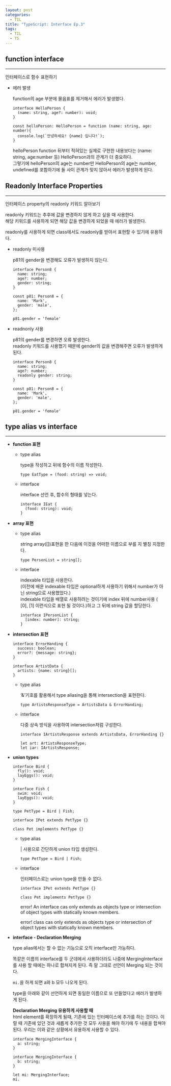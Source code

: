 ```yaml
---
layout: post
categories:
  - TIL
title: "TypeScript: Interface Ep.3"
tags:
  - TIL
  - TS
---
```

## __function interface__
---
인터페이스로 함수 표현하기

- 에러 발생
  
  function의 age 부분에 물음표를 제거해서 에러가 발생했다.
  ```tsx
  interface HelloPerson {
    (name: string, age?: number): void;
  }
  
  const helloPerson: HelloPerson = function (name: string, age: number){
    console.log(`안녕하세요! {name} 입니다!`);
  }
  ```
  
  helloPerson function 뒤부터 적혀있는 실제로 구현한 내용보다는 (name: string, age:number 등) HelloPerson과의 관계가 더 중요하다.  
  그렇기에 helloPerson의 age는 number만 HelloPerson의 age는 number, undefined를 포함하기에 둘 사이 관계가 맞지 않아서 에러가 발생하게 된다.

## __Readonly Interface Properties__
---
인터페이스 property의 readonly 키워드 알아보기

readonly 키워드는 추후에 값을 변경하지 않게 하고 싶을 때 사용한다.  
해당 키워드를 사용하게 되면 해당 값을 변경하게 되었을 때 에러가 발생한다.

readonly를 사용하게 되면 class에서도 readonly를 받아서 표현할 수 있기에 유용하다.

- readonly 미사용
  
  p81의 gender을 변경해도 오류가 발생하지 않는다.
  ```tsx
  interface Person8 {
    name: string;
    age?: number;
    gender: string;
  }
  
  const p81: Person8 = {
    name: 'Mark',
    gender: 'male',
  };
  
  p81.gender = 'female'
  ```
    
- readnonly 사용
    
  p81의 gender를 변경하면 오류 발생한다.  
  readonly 키워드를 사용했기 때문에 gender의 값을 변경해주면 오류가 발생하게 된다.
  
  ```tsx
  interface Person8 {
    name: string;
    age?: number;
    readonly gender: string;
  }
  
  const p81: Person8 = {
    name: 'Mark',
    gender: 'male',
  };
  
  p81.gender = 'female'
  ```

## __type alias vs interface__
---

- **function 표현**
  - type alias
    
    type을 작성하고 뒤에 함수의 이름 작성한다.
    
    ```tsx
    type EatType = (food: string) => void;
    ```
    
  - interface
    
    interface 선언 후, 함수의 형태를 넣는다.
    
    ```tsx
    interface IEat {
      (food: string): void;
    }
    ```
        
- **array 표현**
  - type alias
    
    string array([])표현을 한 다음에 이것을 어떠한 이름으로 부를 지 별칭 지정한다.
    
    ```tsx
    type PersonList = string[];
    ```
    
  - interface
    
    indexable 타입을 사용한다.  
    (이전에 배운 indexable 타입은 optional하게 사용하기 위해서 number가 아닌 string으로 사용했었다.)   
    indexable 타입을 배열로 사용하려는 것이기에 index 뒤에 number사용 ( [0], [1] 이런식으로 표현 될 것이다.)하고 그 뒤에 string 값을 할당한다. 
    
    ```tsx
    interface IPersonList {
      [index: number]: string;
    }
    ```
    
- **intersection 표현**
  
  ```tsx
  interface ErrorHanding {
    success: boolean;
    error?: {message: string};
  }
  
  interface ArtistData {
    artists: {name: string}[];
  }
  ```
  
  - type alias
    
    ‘&’기호를 활용해서 type aliasing을 통해 intersection을 표현한다.
    
    ```tsx
    type ArtistsResponseType = ArtistsData & ErrorHanding;
    ```
      
  - interface
    
      다중 상속 방식을 사용하여 intersection처럼 구성한다.
    
    ```tsx
    interface IArtistsResponse extends ArtistsData, ErrorHanding {}
    
    let art: ArtistsResponseType;
    let iar: IArtistsResponse;
    ```
    
- **union types**
  
  ```tsx
  interface Bird {
    fly(): void;
    layEggs(): void;
  }
  
  interface Fish {
    swim: void;
    layEggs(): void;
  }
  
  type PetType = Bird | Fish;
  
  interface IPet extends PetType {}
  
  class Pet implements PetType {}
  ```
  
  - type alias
    
    | 사용으로 간단하게 union 타입 생성한다.
    
    ```tsx
    type PetType = Bird | Fish;
    ```
    
  - interface
    
    인터페이스로는 union type을 만들 수 없다.

    ```tsx
    interface IPet extends PetType {}
    
    class Pet implements PetType {}
    ```
    
    error! An interface cas only extends as objects type or intersection of object types with statically known members.
    
    error! class cas only extends as objects type or intersection of object types with statically known members.
    
- **interface - Declaration Merging**
  
  type alias에서는 할 수 없는 기능으로 오직 interface만 가능하다. 
  
  똑같은 이름의 interface를 두 군데에서 사용하더라도 나중에 MergingInterface를 사용 할 때에는 하나로 합쳐지게 된다. 즉 말 그대로 선언이 Merging 되는 것이다. 
  
  `mi.`을 하게 되면 a와 b 모두 나오게 된다.
  
  type을 아래와 같이 선언하게 되면 동일한 이름으로 또 만들었다고 에러가 발생하게 된다.
  
  __Declaration Merging 유용하게 사용할 때__  
  html element를 확장하게 될때, 기존에 있는 인터페이스에 추가를 하는 것이다. 이럴 때 기존에 있던 것과 새롭게 추가한 것 모두 사용을 해야 하기에 두 내용을 합쳐야 된다. 우리는 이와 같은 상황에서 유용하게 사용할 수 있다.
  
  ```tsx
  interface MergingInterface {
    a: string;
  }
  
  interface MergingInterface {
    b: string;
  }
  
  let mi: MergingInterface;
  mi.
  ```
